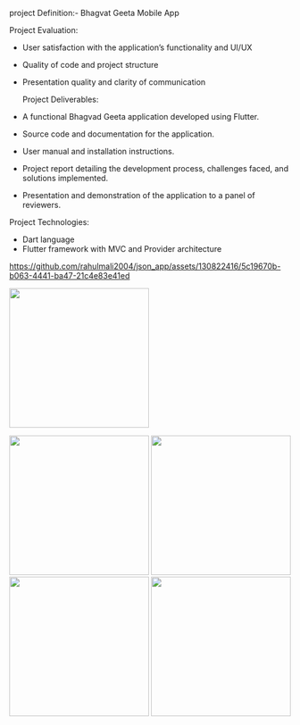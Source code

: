 project Definition:- Bhagvat Geeta Mobile App

Project Evaluation:
- User satisfaction with the application’s functionality and UI/UX
- Quality of code and project structure
- Presentation quality and clarity of communication

  Project Deliverables:
- A functional Bhagvad Geeta application developed using Flutter.
- Source code and documentation for the application.
- User manual and installation instructions.
- Project report detailing the development process, challenges faced, and solutions implemented.
- Presentation and demonstration of the application to a panel of reviewers.

Project Technologies:
- Dart language
- Flutter framework with MVC and Provider architecture



https://github.com/rahulmali2004/json_app/assets/130822416/5c19670b-b063-4441-ba47-21c4e83e41ed




<img src = "https://github.com/rahulmali2004/json_app/assets/130822416/79e7c680-df3b-402a-8655-30f2ffa529aa" width= "250px"></img>

<img src = "https://github.com/rahulmali2004/json_app/assets/130822416/88ed444f-0477-4870-90ef-323e4bd02747" width= "250px"></img>
<img src = "https://github.com/rahulmali2004/json_app/assets/130822416/0ccf3080-31f0-47bd-9afe-a82cbe40d1c4"   width= "250px"></img>
<img src = "https://github.com/rahulmali2004/json_app/assets/130822416/1e6a95d7-f50c-4fde-baaa-b0d7fecde915"  width= "250px"></img>
<img src = "https://github.com/rahulmali2004/json_app/assets/130822416/30f356d0-2184-4a34-82f5-2c832957351e"  width= "250px"></img>
